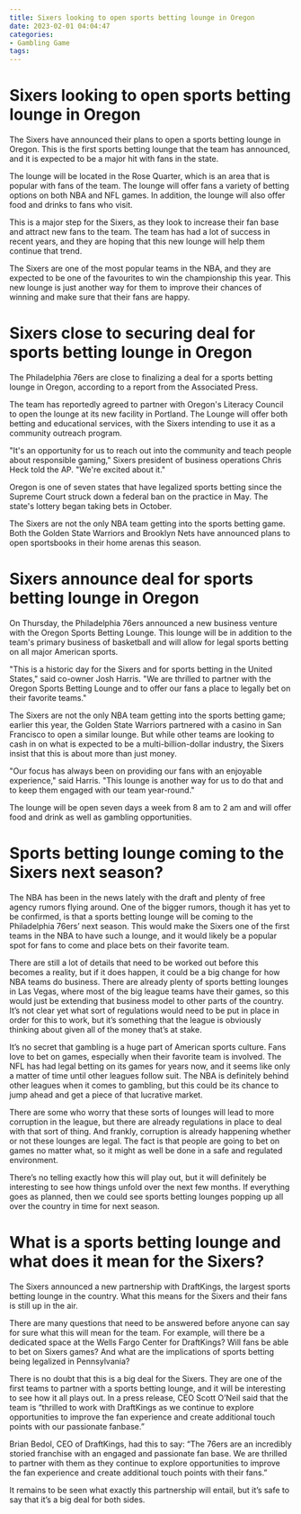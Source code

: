 ```yaml
---
title: Sixers looking to open sports betting lounge in Oregon
date: 2023-02-01 04:04:47
categories:
- Gambling Game
tags:
---
```



#  Sixers looking to open sports betting lounge in Oregon

The Sixers have announced their plans to open a sports betting lounge in Oregon. This is the first sports betting lounge that the team has announced, and it is expected to be a major hit with fans in the state.

The lounge will be located in the Rose Quarter, which is an area that is popular with fans of the team. The lounge will offer fans a variety of betting options on both NBA and NFL games. In addition, the lounge will also offer food and drinks to fans who visit.

This is a major step for the Sixers, as they look to increase their fan base and attract new fans to the team. The team has had a lot of success in recent years, and they are hoping that this new lounge will help them continue that trend.

The Sixers are one of the most popular teams in the NBA, and they are expected to be one of the favourites to win the championship this year. This new lounge is just another way for them to improve their chances of winning and make sure that their fans are happy.

#  Sixers close to securing deal for sports betting lounge in Oregon

The Philadelphia 76ers are close to finalizing a deal for a sports betting lounge in Oregon, according to a report from the Associated Press.

The team has reportedly agreed to partner with Oregon's Literacy Council to open the lounge at its new facility in Portland. The Lounge will offer both betting and educational services, with the Sixers intending to use it as a community outreach program.

"It's an opportunity for us to reach out into the community and teach people about responsible gaming," Sixers president of business operations Chris Heck told the AP. "We're excited about it."

Oregon is one of seven states that have legalized sports betting since the Supreme Court struck down a federal ban on the practice in May. The state's lottery began taking bets in October.

The Sixers are not the only NBA team getting into the sports betting game. Both the Golden State Warriors and Brooklyn Nets have announced plans to open sportsbooks in their home arenas this season.

#  Sixers announce deal for sports betting lounge in Oregon

On Thursday, the Philadelphia 76ers announced a new business venture with the Oregon Sports Betting Lounge. This lounge will be in addition to the team's primary business of basketball and will allow for legal sports betting on all major American sports. 

"This is a historic day for the Sixers and for sports betting in the United States," said co-owner Josh Harris. "We are thrilled to partner with the Oregon Sports Betting Lounge and to offer our fans a place to legally bet on their favorite teams." 

The Sixers are not the only NBA team getting into the sports betting game; earlier this year, the Golden State Warriors partnered with a casino in San Francisco to open a similar lounge. But while other teams are looking to cash in on what is expected to be a multi-billion-dollar industry, the Sixers insist that this is about more than just money. 

"Our focus has always been on providing our fans with an enjoyable experience," said Harris. "This lounge is another way for us to do that and to keep them engaged with our team year-round." 

The lounge will be open seven days a week from 8 am to 2 am and will offer food and drink as well as gambling opportunities.

#  Sports betting lounge coming to the Sixers next season?

The NBA has been in the news lately with the draft and plenty of free agency rumors flying around. One of the bigger rumors, though it has yet to be confirmed, is that a sports betting lounge will be coming to the Philadelphia 76ers’ next season. This would make the Sixers one of the first teams in the NBA to have such a lounge, and it would likely be a popular spot for fans to come and place bets on their favorite team.

There are still a lot of details that need to be worked out before this becomes a reality, but if it does happen, it could be a big change for how NBA teams do business. There are already plenty of sports betting lounges in Las Vegas, where most of the big league teams have their games, so this would just be extending that business model to other parts of the country. It’s not clear yet what sort of regulations would need to be put in place in order for this to work, but it’s something that the league is obviously thinking about given all of the money that’s at stake.

It’s no secret that gambling is a huge part of American sports culture. Fans love to bet on games, especially when their favorite team is involved. The NFL has had legal betting on its games for years now, and it seems like only a matter of time until other leagues follow suit. The NBA is definitely behind other leagues when it comes to gambling, but this could be its chance to jump ahead and get a piece of that lucrative market.

There are some who worry that these sorts of lounges will lead to more corruption in the league, but there are already regulations in place to deal with that sort of thing. And frankly, corruption is already happening whether or not these lounges are legal. The fact is that people are going to bet on games no matter what, so it might as well be done in a safe and regulated environment.

There’s no telling exactly how this will play out, but it will definitely be interesting to see how things unfold over the next few months. If everything goes as planned, then we could see sports betting lounges popping up all over the country in time for next season.

#  What is a sports betting lounge and what does it mean for the Sixers?

The Sixers announced a new partnership with DraftKings, the largest sports betting lounge in the country. What this means for the Sixers and their fans is still up in the air.

There are many questions that need to be answered before anyone can say for sure what this will mean for the team. For example, will there be a dedicated space at the Wells Fargo Center for DraftKings? Will fans be able to bet on Sixers games? And what are the implications of sports betting being legalized in Pennsylvania?

There is no doubt that this is a big deal for the Sixers. They are one of the first teams to partner with a sports betting lounge, and it will be interesting to see how it all plays out. In a press release, CEO Scott O’Neil said that the team is “thrilled to work with DraftKings as we continue to explore opportunities to improve the fan experience and create additional touch points with our passionate fanbase.”

Brian Bedol, CEO of DraftKings, had this to say: “The 76ers are an incredibly storied franchise with an engaged and passionate fan base. We are thrilled to partner with them as they continue to explore opportunities to improve the fan experience and create additional touch points with their fans.”

It remains to be seen what exactly this partnership will entail, but it’s safe to say that it’s a big deal for both sides.